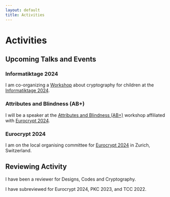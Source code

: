 ```yaml
---
layout: default
title: Activities
---
```


# Activities

## Upcoming Talks and Events

### Informatiktage 2024

I am co-organizing a [Workshop](https://informatiktage.ch/eth/einfuehrung-in-die-kryptographie) about cryptography for children at the [Informatiktage 2024](https://informatiktage.ch/).

### Attributes and Blindness (AB+)

I will be a speaker at the [Attributes and Blindness (AB+)](https://abplusec.github.io/) workshop affiliated with [Eurocrypt 2024](https://eurocrypt.iacr.org/2024/).

### Eurocrypt 2024

I am on the local organising committee for [Eurocrypt 2024](https://eurocrypt.iacr.org/2024/) in Zurich, Switzerland.

## Reviewing Activity

I have been a reviewer for Designs, Codes and Cryptography.

I have subreviewed for Eurocrypt 2024, PKC 2023, and TCC 2022.
